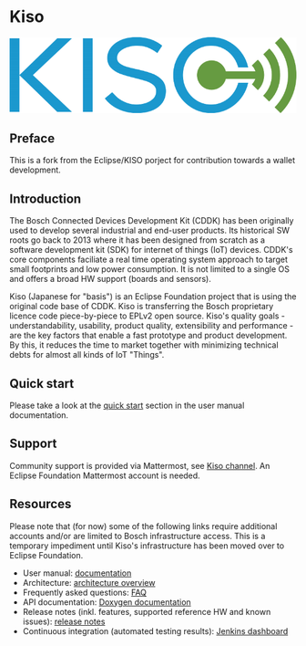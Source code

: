 # Kiso #
![Kiso logo](./docs/doxygen/Kiso-logo.png)

## Preface ##
This is a fork from the Eclipse/KISO porject for contribution towards a wallet development.
## Introduction ##
The Bosch Connected Devices Development Kit (CDDK) has been originally used to develop several industrial and end-user products. Its historical SW roots go back to 2013 where it has been designed from scratch as a software development kit (SDK) for internet of things (IoT) devices. CDDK's core components faciliate a real time operating system approach to target small footprints and low power consumption. It is not limited to a single OS and offers a broad HW support (boards and sensors).

Kiso (Japanese for "basis") is an Eclipse Foundation project that is using the original code base of CDDK. Kiso is transferring the Bosch proprietary licence code piece-by-piece to EPLv2 open source. Kiso's quality goals - understandability, usability, product quality, extensibility and performance - are the key factors that enable a fast prototype and product development. By this, it reduces the time to market together with minimizing technical debts for almost all kinds of IoT "Things".

## Quick start ##
Please take a look at the [quick start](http://kiso.rempler.de:1313/3.-user-guide/quick_start/) section in the user manual documentation.

## Support ##
Community support is provided via Mattermost, see [Kiso channel](https://mattermost.eclipse.org/eclipse/channels/kiso). An Eclipse Foundation Mattermost account is needed.

## Resources ##
Please note that (for now) some of the following links require additional accounts and/or are limited to Bosch infrastructure access. This is a temporary impediment until Kiso's infrastructure has been moved over to Eclipse Foundation.
* User manual: [documentation](http://kiso.rempler.de:1313/)
* Architecture: [architecture overview](http://kiso.rempler.de:1313/2.-concepts/overall_architecture/#overall-architecture)
* Frequently asked questions: [FAQ](http://kiso.rempler.de:1313/6.-frequently-asked-questions/faq/)
* API documentation: [Doxygen documentation](http://kiso.rempler.de:8080/)
* Release notes (inkl. features, supported reference HW and known issues): [release notes](https://github.com/eclipse/kiso/blob/master/RELEASE_NOTES.md)
* Continuous integration (automated testing results): [Jenkins dashboard](https://rb-jmaas.de.bosch.com/software-campus/view/Kiso-Dashboard/)
